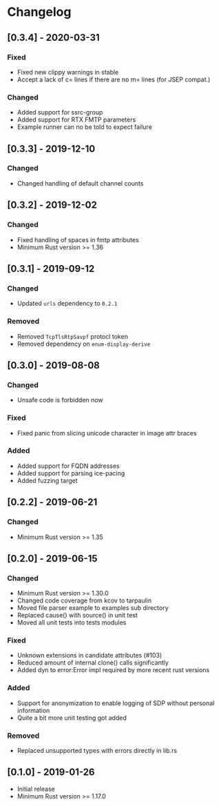 # Changelog
## [0.3.4] - 2020-03-31
### Fixed
- Fixed new clippy warnings in stable
- Accept a lack of c= lines if there are no m= lines (for JSEP compat.)
### Changed
- Added support for ssrc-group
- Added support for RTX FMTP parameters
- Example runner can no be told to expect failure
## [0.3.3] - 2019-12-10
### Changed
- Changed handling of default channel counts

## [0.3.2] - 2019-12-02
### Changed
- Fixed handling of spaces in fmtp attributes
- Minimum Rust version >= 1.36

## [0.3.1] - 2019-09-12
### Changed
- Updated `urls` dependency to `0.2.1`

### Removed
- Removed `TcpTlsRtpSavpf` protocl token
- Removed dependency on `enum-display-derive`

## [0.3.0] - 2019-08-08
### Changed
- Unsafe code is forbidden now

### Fixed
- Fixed panic from slicing unicode character in image attr braces

### Added
- Added support for FQDN addresses
- Added support for parsing ice-pacing
- Added fuzzing target

## [0.2.2] - 2019-06-21
### Changed
 - Minimum Rust version >= 1.35

## [0.2.0] - 2019-06-15
### Changed
- Minimum Rust version >= 1.30.0
- Changed code coverage from kcov to tarpaulin
- Moved file parser example to examples sub directory
- Replaced cause() with source() in unit test
- Moved all unit tests into tests modules

### Fixed
- Unknown extensions in candidate attributes (#103)
- Reduced amount of internal clone() calls significantly
- Added dyn to error:Error impl required by more recent rust versions

### Added
- Support for anonymization to enable logging of SDP without personal
  information
- Quite a bit more unit testing got added

### Removed
- Replaced unsupported types with errors directly in lib.rs

## [0.1.0] - 2019-01-26
- Initial release
- Minimum Rust version >= 1.17.0
